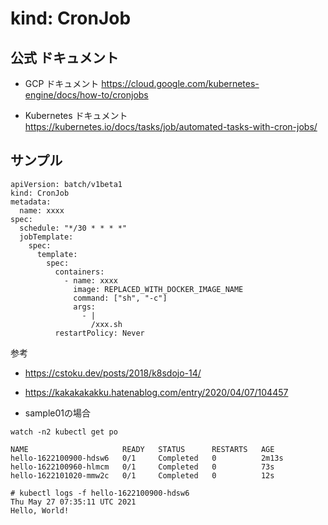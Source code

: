 # kind: CronJob

## 公式 ドキュメント

+ GCP ドキュメント
https://cloud.google.com/kubernetes-engine/docs/how-to/cronjobs

+ Kubernetes ドキュメント
https://kubernetes.io/docs/tasks/job/automated-tasks-with-cron-jobs/

## サンプル

```
apiVersion: batch/v1beta1
kind: CronJob
metadata:
  name: xxxx
spec:
  schedule: "*/30 * * * *"
  jobTemplate:
    spec:
      template:
        spec:
          containers:
            - name: xxxx
              image: REPLACED_WITH_DOCKER_IMAGE_NAME
              command: ["sh", "-c"]
              args:
                - |
                  /xxx.sh
          restartPolicy: Never
```



参考

+ https://cstoku.dev/posts/2018/k8sdojo-14/
+ https://kakakakakku.hatenablog.com/entry/2020/04/07/104457


+ sample01の場合

```
watch -n2 kubectl get po
```


```
NAME                     READY   STATUS      RESTARTS   AGE
hello-1622100900-hdsw6   0/1     Completed   0          2m13s
hello-1622100960-hlmcm   0/1     Completed   0          73s
hello-1622101020-mmw2c   0/1     Completed   0          12s
```
```
# kubectl logs -f hello-1622100900-hdsw6
Thu May 27 07:35:11 UTC 2021
Hello, World!
```